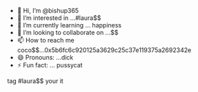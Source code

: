- 👋 Hi, I’m @bishup365
- 👀 I’m interested in ...#laura$$
- 🌱 I’m currently learning ... happiness 
- 💞️ I’m looking to collaborate on ...$$
- 📫 How to reach me coco$$...0x5b6fc6c920125a3629c25c37e119375a2692342e
- 😄 Pronouns: ...dick
- ⚡ Fun fact: ...
pussycat 
<!---
bishup365/bishup365 is a ✨ special ✨ repository because its `README.md` (this file) appears on your GitHub profile.
You can click the Preview link to take a look at your changes.
--->
tag #laura$$ your it
